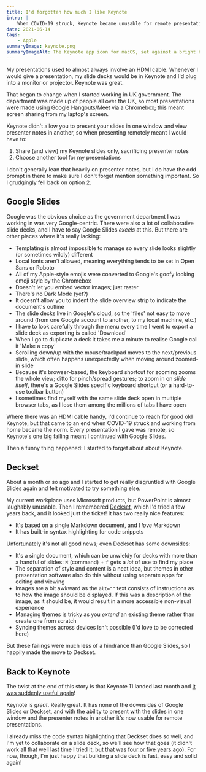 ```yaml
---
title: I'd forgotten how much I like Keynote
intro: |
    When COVID-19 struck, Keynote became unusable for remote presentations. I used other, lesser tools for over a year before Apple released a fix.
date: 2021-06-14
tags:
    - Apple
summaryImage: keynote.png
summaryImageAlt: The Keynote app icon for macOS, set against a bright blue background.
---
```


My presentations used to almost always involve an HDMI cable. Whenever I would give a presentation, my slide decks would be in Keynote and I'd plug into a monitor or projector. Keynote was great.

That began to change when I started working in UK government. The department was made up of people all over the UK, so most presentations were made using Google Hangouts/Meet via a Chromebox; this meant screen sharing from my laptop's screen.

Keynote didn't allow you to present your slides in one window and view presenter notes in another, so when presenting remotely meant I would have to:

1. Share (and view) my Keynote slides only, sacrificing presenter notes
2. Choose another tool for my presentations

I don't generally lean that heavily on presenter notes, but I do have the odd prompt in there to make sure I don't forget mention something important. So I grudgingly fell back on option 2.


## Google Slides

Google was the obvious choice as the government department I was working in was very Google-centric. There were also a lot of collaborative slide decks, and I have to say Google Slides *excels* at this. But there are other places where it's really lacking:

- Templating is almost impossible to manage so every slide looks slightly (or sometimes wildly) different
- Local fonts aren't allowed, meaning everything tends to be set in Open Sans or Roboto
- All of my Apple-style emojis were converted to Google's goofy looking emoji style by the Chromebox
- Doesn't let you embed vector images; just raster
- There's no Dark Mode (yet?)
- It doesn't allow you to indent the slide overview strip to indicate the document's outline
- The slide decks live in Google's cloud, so the 'files' not easy to move around (from one Google account to another, to my local machine, etc.)
- I have to look carefully through the menu every time I went to export a slide deck as exporting is called 'Download'
- When I go to duplicate a deck it takes me a minute to realise Google call it 'Make a copy'
- Scrolling down/up with the mouse/trackpad moves to the next/previous slide, which often happens unexpectedly when moving around zoomed-in slide
- Because it's browser-based, the keyboard shortcut for zooming zooms the whole view; ditto for pinch/spread gestures; to zoom in on *slide itself*, there's a Google Slides specific keyboard shortcut (or a hard-to-use toolbar button)
- I sometimes find myself with the same slide deck open in multiple browser tabs, as I lose them among the millions of tabs I have open

Where there was an HDMI cable handy, I'd continue to reach for good old Keynote, but that came to an end when COVID-19 struck and working from home became the norm. Every presentation I gave was remote, so Keynote's one big failing meant I continued with Google Slides.

Then a funny thing happened: I started to forget about about Keynote.


## Deckset

About a month or so ago and I started to get really disgruntled with Google Slides again and felt motivated to try something else.

My current workplace uses Microsoft products, but PowerPoint is almost laughably unusable. Then I remembered [Deckset](https://www.deckset.com), which I'd tried a few years back, and it looked just the ticket! It has two really nice features:

- It's based on a single Markdown document, and I *love* Markdown
- It has built-in syntax highlighting for code snippets

Unfortunately it's not all good news; even Deckset has some downsides:

- It's a single document, which can be unwieldy for decks with more than a handful of slides: <kbd>⌘</kbd> (command) + <kbd>f</kbd> gets a *lot* of use to find my place
- The separation of style and content is a neat idea, but themes in other presentation software also do this without using separate apps for editing and viewing
- Images are a bit awkward as the `alt=""` text consists of instructions as to how the image should be displayed. If this was a description of the image, as it should be, it would result in a more accessible non-visual experience
- Managing themes is tricky as you *extend* an existing theme rather than create one from scratch
- Syncing themes across devices isn't possible (I'd love to be corrected here)

But these failings were much less of a hindrance than Google Slides, so I happily made the move to Deckset.


## Back to Keynote

The twist at the end of this story is that Keynote 11 landed last month and [it was suddenly useful again](https://twitter.com/tempertemper/status/1397141386604986368?s=21)!

Keynote is *great*. Really great. It has none of the downsides of Google Slides or Deckset, and with the ability to present with the slides in one window and the presenter notes in another it's now usable for remote presentations.

I already miss the code syntax highlighting that Deckset does so well, and I'm yet to collaborate on a slide deck, so we'll see how that goes (it didn't work all that well last time I tried it, but that was [four or five years ago](https://wiki2.org/en/Keynote_(presentation_software)#Version_history)). For now, though, I'm just happy that building a slide deck is fast, easy and solid again!
